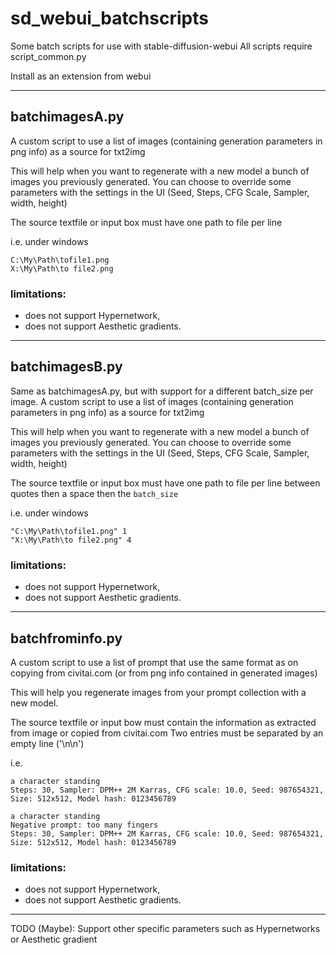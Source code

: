 # sd_webui_batchscripts
Some batch scripts for use with stable-diffusion-webui
All scripts require script_common.py

Install as an extension from webui

---

## batchimagesA.py
A custom script to use a list of images (containing generation parameters in png info) as a source for txt2img

This will help when you want to regenerate with a new model a bunch of images you previously generated.
You can choose to override some parameters with the settings in the UI (Seed, Steps, CFG Scale, Sampler, width, height)

The source textfile or input box must have one path to file per line

i.e. under windows
```
C:\My\Path\tofile1.png
X:\My\Path\to file2.png
```

### limitations:
- does not support Hypernetwork,
- does not support Aesthetic gradients.

---

## batchimagesB.py
Same as batchimagesA.py, but with support for a different batch_size per image.
A custom script to use a list of images (containing generation parameters in png info) as a source for txt2img

This will help when you want to regenerate with a new model a bunch of images you previously generated.
You can choose to override some parameters with the settings in the UI (Seed, Steps, CFG Scale, Sampler, width, height)

The source textfile or input box must have one path to file per line between quotes then a space then the `batch_size`

i.e. under windows
```
"C:\My\Path\tofile1.png" 1
"X:\My\Path\to file2.png" 4
```

### limitations:
- does not support Hypernetwork,
- does not support Aesthetic gradients.

---

## batchfrominfo.py
A custom script to use a list of prompt that use the same format as on copying from civitai.com (or from png info contained in generated images)

This will help you regenerate images from your prompt collection with a new model.

The source textfile or input bow must contain the information as extracted from image or copied from civitai.com 
Two entries must be separated by an empty line ('\n\n')

i.e.
```
a character standing
Steps: 30, Sampler: DPM++ 2M Karras, CFG scale: 10.0, Seed: 987654321, Size: 512x512, Model hash: 0123456789

a character standing
Negative prompt: too many fingers
Steps: 30, Sampler: DPM++ 2M Karras, CFG scale: 10.0, Seed: 987654321, Size: 512x512, Model hash: 0123456789
```

### limitations:
- does not support Hypernetwork,
- does not support Aesthetic gradients.

---
TODO (Maybe):
Support other specific parameters such as Hypernetworks or Aesthetic gradient